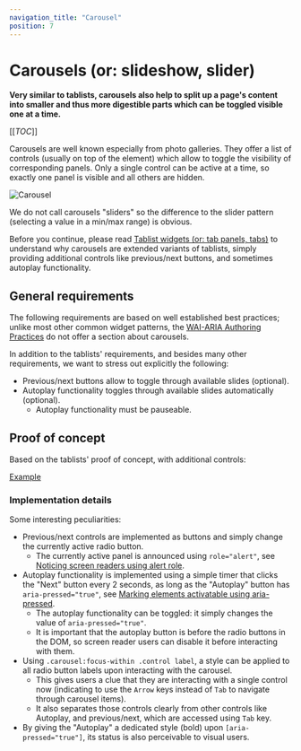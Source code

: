 ```yaml
---
navigation_title: "Carousel"
position: 7
---
```


# Carousels (or: slideshow, slider)

**Very similar to tablists, carousels also help to split up a page's content into smaller and thus more digestible parts which can be toggled visible one at a time.**

[[_TOC_]]

Carousels are well known especially from photo galleries. They offer a list of controls (usually on top of the element) which allow to toggle the visibility of corresponding panels. Only a single control can be active at a time, so exactly one panel is visible and all others are hidden.

![Carousel](_media/carousel.png)

We do not call carousels "sliders" so the difference to the slider pattern (selecting a value in a min/max range) is obvious.

Before you continue, please read [Tablist widgets (or: tab panels, tabs)](/examples/widgets/tablists) to understand why carousels are extended variants of tablists, simply providing additional controls like previous/next buttons, and sometimes autoplay functionality.

## General requirements

The following requirements are based on well established best practices; unlike most other common widget patterns, the [WAI-ARIA Authoring Practices](https://www.w3.org/TR/wai-aria-practices/) do not offer a section about carousels.

In addition to the tablists' requirements, and besides many other requirements, we want to stress out explicitly the following:

- Previous/next buttons allow to toggle through available slides (optional).
- Autoplay functionality toggles through available slides automatically (optional).
    - Autoplay functionality must be pauseable.

## Proof of concept

Based on the tablists' proof of concept, with additional controls:

[Example](_examples/carousel-with-radio-buttons)

### Implementation details

Some interesting peculiarities:

- Previous/next controls are implemented as buttons and simply change the currently active radio button.
    - The currently active panel is announced using `role="alert"`, see [Noticing screen readers using alert role](/examples/sensible-aria-usage/alert).
- Autoplay functionality is implemented using a simple timer that clicks the "Next" button every 2 seconds, as long as the "Autoplay" button has `aria-pressed="true"`, see [Marking elements activatable using aria-pressed](/examples/sensible-aria-usage/pressed).
    - The autoplay functionality can be toggled: it simply changes the value of `aria-pressed="true"`.
    - It is important that the autoplay button is before the radio buttons in the DOM, so screen reader users can disable it before interacting with them.
- Using `.carousel:focus-within .control label`, a style can be applied to all radio button labels upon interacting with the carousel.
    - This gives users a clue that they are interacting with a single control now (indicating to use the `Arrow` keys instead of `Tab` to navigate through carousel items).
    - It also separates those controls clearly from other controls like Autoplay, and previous/next, which are accessed using `Tab` key.
- By giving the "Autoplay" a dedicated style (bold) upon `[aria-pressed="true"]`, its status is also perceivable to visual users.
